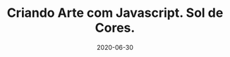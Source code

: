---
layout: page
title: "Criando Arte com Javascript. Sol de Cores."
date: 2020-06-30
type: video
description: Neste vídeo eu crio a arte que está na Thumb do vídeo usando Javascript com a biblioteca P5. É muito simples de implementar.
entry_number: 66
youtube_video_id: 15XeX33sB-w
repository: 0066-sol-de-cores
has_code: false
has_p5: true
p5_code_id: cOPhitQ_-
tags: [Arte com Código, Animação]
playlists: [Arte com Código]
permalink: /sol-de-cores/
---
